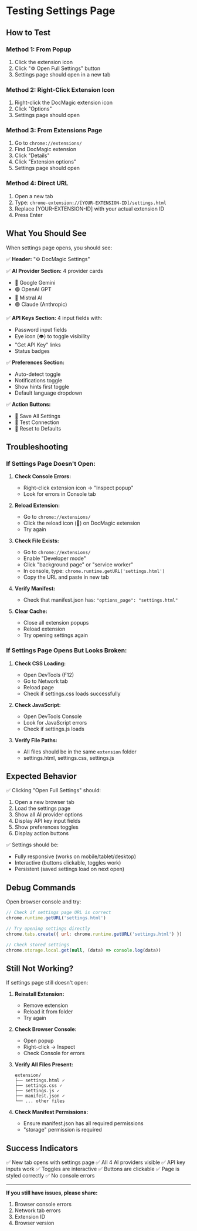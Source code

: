 # Testing Settings Page

## How to Test

### Method 1: From Popup
1. Click the extension icon
2. Click "⚙️ Open Full Settings" button
3. Settings page should open in a new tab

### Method 2: Right-Click Extension Icon
1. Right-click the DocMagic extension icon
2. Click "Options"
3. Settings page should open

### Method 3: From Extensions Page
1. Go to `chrome://extensions/`
2. Find DocMagic extension
3. Click "Details"
4. Click "Extension options"
5. Settings page should open

### Method 4: Direct URL
1. Open a new tab
2. Type: `chrome-extension://[YOUR-EXTENSION-ID]/settings.html`
3. Replace [YOUR-EXTENSION-ID] with your actual extension ID
4. Press Enter

## What You Should See

When settings page opens, you should see:

✅ **Header:** "⚙️ DocMagic Settings"

✅ **AI Provider Section:** 4 provider cards
- 🔷 Google Gemini
- 🟢 OpenAI GPT
- 🔴 Mistral AI
- 🟣 Claude (Anthropic)

✅ **API Keys Section:** 4 input fields with:
- Password input fields
- Eye icon (👁️) to toggle visibility
- "Get API Key" links
- Status badges

✅ **Preferences Section:**
- Auto-detect toggle
- Notifications toggle
- Show hints first toggle
- Default language dropdown

✅ **Action Buttons:**
- 💾 Save All Settings
- 🔌 Test Connection
- 🔄 Reset to Defaults

## Troubleshooting

### If Settings Page Doesn't Open:

1. **Check Console Errors:**
   - Right-click extension icon → "Inspect popup"
   - Look for errors in Console tab

2. **Reload Extension:**
   - Go to `chrome://extensions/`
   - Click the reload icon (🔄) on DocMagic extension
   - Try again

3. **Check File Exists:**
   - Go to `chrome://extensions/`
   - Enable "Developer mode"
   - Click "background page" or "service worker"
   - In console, type: `chrome.runtime.getURL('settings.html')`
   - Copy the URL and paste in new tab

4. **Verify Manifest:**
   - Check that manifest.json has: `"options_page": "settings.html"`

5. **Clear Cache:**
   - Close all extension popups
   - Reload extension
   - Try opening settings again

### If Settings Page Opens But Looks Broken:

1. **Check CSS Loading:**
   - Open DevTools (F12)
   - Go to Network tab
   - Reload page
   - Check if settings.css loads successfully

2. **Check JavaScript:**
   - Open DevTools Console
   - Look for JavaScript errors
   - Check if settings.js loads

3. **Verify File Paths:**
   - All files should be in the same `extension` folder
   - settings.html, settings.css, settings.js

## Expected Behavior

✅ Clicking "Open Full Settings" should:
1. Open a new browser tab
2. Load the settings page
3. Show all AI provider options
4. Display API key input fields
5. Show preferences toggles
6. Display action buttons

✅ Settings should be:
- Fully responsive (works on mobile/tablet/desktop)
- Interactive (buttons clickable, toggles work)
- Persistent (saved settings load on next open)

## Debug Commands

Open browser console and try:

```javascript
// Check if settings page URL is correct
chrome.runtime.getURL('settings.html')

// Try opening settings directly
chrome.tabs.create({ url: chrome.runtime.getURL('settings.html') })

// Check stored settings
chrome.storage.local.get(null, (data) => console.log(data))
```

## Still Not Working?

If settings page still doesn't open:

1. **Reinstall Extension:**
   - Remove extension
   - Reload it from folder
   - Try again

2. **Check Browser Console:**
   - Open popup
   - Right-click → Inspect
   - Check Console for errors

3. **Verify All Files Present:**
   ```
   extension/
   ├── settings.html ✓
   ├── settings.css ✓
   ├── settings.js ✓
   ├── manifest.json ✓
   └── ... other files
   ```

4. **Check Manifest Permissions:**
   - Ensure manifest.json has all required permissions
   - "storage" permission is required

## Success Indicators

✅ New tab opens with settings page
✅ All 4 AI providers visible
✅ API key inputs work
✅ Toggles are interactive
✅ Buttons are clickable
✅ Page is styled correctly
✅ No console errors

---

**If you still have issues, please share:**
1. Browser console errors
2. Network tab errors
3. Extension ID
4. Browser version
